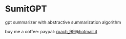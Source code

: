 # SumitGPT
gpt summarizer with abstractive summarization algorithm

buy me a coffee:
paypal: roach_99@hotmail.it
